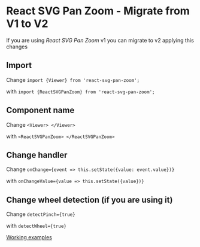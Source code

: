 # React SVG Pan Zoom - Migrate from V1 to V2

If you are using *React SVG Pan Zoom* v1 you can migrate to v2 applying this changes

## Import
Change `import {Viewer} from 'react-svg-pan-zoom';`

with `import {ReactSVGPanZoom} from 'react-svg-pan-zoom';`

## Component name
Change `<Viewer> </Viewer>`

with `<ReactSVGPanZoom> </ReactSVGPanZoom>`

## Change handler
Change `onChange={event => this.setState({value: event.value})}`

with `onChangeValue={value => this.setState({value})}`

## Change wheel detection (if you are using it)
Change `detectPinch={true}`

with `detectWheel={true}`

[Working examples](../examples)
